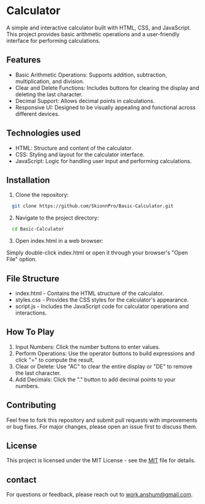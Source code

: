 # Calculator

A simple and interactive calculator built with HTML, CSS, and JavaScript. This project provides basic arithmetic operations and a user-friendly interface for performing calculations.
## Features

- Basic Arithmetic Operations: Supports addition, subtraction, multiplication, and division.
- Clear and Delete Functions: Includes buttons for clearing the display and deleting the last character.
- Decimal Support: Allows decimal points in calculations.
- Responsive UI: Designed to be visually appealing and functional across different devices.


## Technologies used

- HTML: Structure and content of the calculator.
- CSS: Styling and layout for the calculator interface.
- JavaScript: Logic for handling user input and performing calculations.

## Installation

1. Clone the repository:

```bash
  git clone https://github.com/SkionnPro/Basic-Calculator.git
```
2. Navigate to the project directory:

```bash
  cd Basic-Calculator
```
3. Open index.html in a web browser:

Simply double-click index.html or open it through your browser's "Open File" option.


## File Structure

- index.html - Contains the HTML structure of the calculator.
- styles.css - Provides the CSS styles for the calculator's appearance.
- script.js - Includes the JavaScript code for calculator operations and interactions.
## How To Play
1. Input Numbers: Click the number buttons to enter values.
2. Perform Operations: Use the operator buttons to build expressions and click "=" to compute the result.
3. Clear or Delete: Use "AC" to clear the entire display or "DE" to remove the last character.
4. Add Decimals: Click the "." button to add decimal points to your numbers.
## Contributing

Feel free to fork this repository and submit pull requests with improvements or bug fixes. For major changes, please open an issue first to discuss them.

## License

This project is licensed under the MIT License - see the [MIT](https://choosealicense.com/licenses/mit/) file for details.
## contact

For questions or feedback, please reach out to work.anshum@gmail.com.

